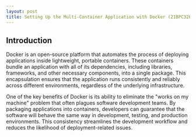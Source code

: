 ```yaml
---
layout: post
title: Setting Up the Multi-Container Application with Docker (21BPC326)
---
```



## Introduction
Docker is an open-source platform that automates the process of deploying applications inside lightweight, portable containers. These containers bundle an application with all of its dependencies, including libraries, frameworks, and other necessary components, into a single package. This encapsulation ensures that the application runs consistently and reliably across different environments, regardless of the underlying infrastructure.

One of the key benefits of Docker is its ability to eliminate the "works on my machine" problem that often plagues software development teams. By packaging applications into containers, developers can guarantee that the software will behave the same way in development, testing, and production environments. This consistency streamlines the development workflow and reduces the likelihood of deployment-related issues.
